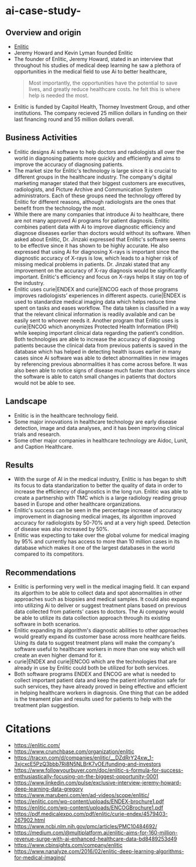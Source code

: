 # ai-case-study-

## Overview and origin
* [Enlitic](https://enlitic.com/)
* Jeremy Howard and Kevin Lyman founded Enlitic
* The founder of Enlitic, Jeremy Howard, stated in an interview that throughout his studies of medical deep learning he saw a plethora of opportunities in the medical field to use Ai to better healthcare,
    >Most importantly, the opportunities have the potential to save lives, and greatly reduce healthcare costs.
he felt this is where help is needed the most. 
* Enlitic is funded by Capitol Health, Thorney Investment Group, and other institutions. The company recieved 25 million dollars in funding on their last financing round and 55 million dollars overall. 

## Business Activities 
* Enlitic designs Ai software to help doctors and radiologists all over the world in diagnosing patients more quickly and efficiently and aims to improve the accuracy of diagnosing patients.
* The market size for Enlitic's technology is large since it is crucial to different groups in the healthcare industry. The company's digital marketing manager stated that their biggest customers are executives, radiologists, and Picture Archive and Communication System administrators. Each of these groups need the technology offered by Enlitic for different reasons, although radiologists are the ones that benefit from the technology the most.  
* While there are many companies that introduce Ai to healthcare, there are not many approved Ai programs for patient diagnosis. Enlitic combines patient data with Ai to improve diagnostic efficiency and diagnose diseases earlier than doctors would without its software. When asked about Enlitic, Dr. Jinzaki expressed that Enlitic's software seems to be effective since it has shown to be highly accurate. He also expressed that using Ai for diagnosing X-rays is important since the diagnostic accuracy of X-rays is low, which leads to a higher risk of missing medical problems in patients. Dr. Jinzaki stated that any improvement on the accuracy of X-ray diagnosis would be significantly important. Enlitic's efficiency and focus on X-rays helps it stay on top of the industry. 
* Enlitic uses curie|ENDEX and curie|ENCOG each of those programs improves radiologists’ experiences in different aspects. curie|ENDEX is used to standardize medical imaging data which helps reduce time spent on tasks and eases workflow. The data taken is classified in a way that the relevant clinical information is readily available and can be easily sent to whoever needs it. Another program that Enlitic uses is curie|ENCOG which anonymizes Protected Health Information (PHI) while keeping important clinical data regarding the patient’s condition. Both technologies are able to increase the accuracy of diagnosing patients because the clinical data from previous patients is saved in the database which has helped in detecting health issues earlier in many cases since Ai software was able to detect abnormalities in new images by referencing previous abnormalities it has come across before. It was also been able to notice signs of disease much faster than doctors since the software is able to catch small changes in patients that doctors would not be able to see.

## Landscape 
* Enlitic is in the healthcare technology field.
* Some major innovations in healthcare technology are early disease detection, image and data analyses, and it has been improving clinical trials and research.
* Some other major companies in healthcare technology are Aidoc, Lunit, and Caption Healthcare. 

## Results
* With the surge of AI in the medical industry, Enlitic is has began to shift its focus to data standarization to better the quality of data in order to increase the efficiency of diagnostics in the long run. Enlitic was able to create a partnership with TMC which is a large radiology reading group based in Europe and other healthcare organizations. 
* Enlitic's success can be seen in the percentage increase of accuracy improvement in diagnosing medical images, its algorithm improved accuracy for radiologists by 50-70% and at a very high speed. Detection of disease was also increased by 50%. 
* Enlitic was expecting to take over the global volume for medical imaging by 95% and currently has access to more than 10 million cases in its database which makes it one of the largest databases in the world compared to its competitors. 

## Recommendations
* Enlitic is performing very well in the medical imaging field. It can expand its algorthim to be able to collect data and spot abnormalities in other approaches such as biopsies and medical samples. It could also expand into utilizing Ai to deliver or suggest treatment plans based on previous data collected from patients' cases to doctors. The Ai company would be able to utilize its data collection approach through its existing software in both scenarios.
* Enlitic expanding its algorithm's diagnostic abilities to other approaches would greatly expand its customer base across more healthcare fields. Using its data to suggest treatment plans will make the company's software useful to healthcare workers in more than one way which will create an even higher demand for it. 
* curie|ENDEX and curie|ENCOG which are the technologies that are already in use by Enlitic could both be utilized for both services. 
* Both software programs ENDEX and ENCOG are what is needed to collect important patient data and keep the patient information safe for such services, they have already proved in being effective and efficient in helping healthcare workers in diagnosis. One thing that can be added is the treament plan and results used for patients to help with the treatment plan suggestion.

# Citations
* https://enlitic.com/
* https://www.crunchbase.com/organization/enlitic
* https://tracxn.com/d/companies/enlitic/__DZdRrY24xw_1-3xjcxcE5PzQ3bbb7Ri8N5NLBrK7vOE/funding-and-investors
* https://www.followyourbuyer.com/doc/enlitic-s-formula-for-success-enthusiastically-focusing-on-the-biggest-opportunity-0001
* https://www.linkedin.com/pulse/exclusive-interview-jeremy-howard-deep-learning-data-gregory
* https://www.marubeni.com/en/ad-videos/scope/enlitic/
* https://enlitic.com/wp-content/uploads/ENDEX-brochure1.pdf
* https://enlitic.com/wp-content/uploads/ENCOGBrochure1.pdf
* https://pdf.medicalexpo.com/pdf/enlitic/curie-endex/4579403-267902.html
* https://www.ncbi.nlm.nih.gov/pmc/articles/PMC10484692/
* https://medium.com/@multiplatform.ai/enlitic-aims-for-160-million-revenue-surge-with-ai-enhanced-healthcare-data-bd8489253d49
* https://www.cbinsights.com/company/enlitic 
* https://www.nanalyze.com/2016/02/enlitic-deep-learning-algorithms-for-medical-imaging/
